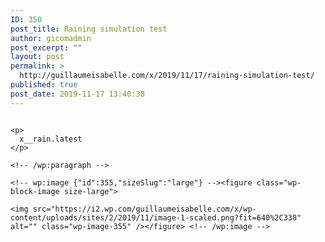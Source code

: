 ```yaml
---
ID: 350
post_title: Raining simulation test
author: gicomadmin
post_excerpt: ""
layout: post
permalink: >
  http://guillaumeisabelle.com/x/2019/11/17/raining-simulation-test/
published: true
post_date: 2019-11-17 13:40:38
---
```

<!-- wp:image {"id":351,"sizeSlug":"large"} --><figure class="wp-block-image size-large">

<img src="https://i2.wp.com/guillaumeisabelle.com/x/wp-content/uploads/sites/2/2019/11/image-scaled.png?fit=640%2C338" alt="" class="wp-image-351" /></figure> <!-- /wp:image -->

<!-- wp:group -->

<div class="wp-block-group">
  <div class="wp-block-group__inner-container">
    <!-- wp:paragraph -->
    
    <p>
      x__rain.latest
    </p>
    
    <!-- /wp:paragraph -->
    
    <!-- wp:image {"id":355,"sizeSlug":"large"} --><figure class="wp-block-image size-large">
    
    <img src="https://i2.wp.com/guillaumeisabelle.com/x/wp-content/uploads/sites/2/2019/11/image-1-scaled.png?fit=640%2C338" alt="" class="wp-image-355" /></figure> <!-- /wp:image -->
  </div>
</div>

<!-- /wp:group -->

<!-- wp:paragraph -->



<!-- /wp:paragraph -->